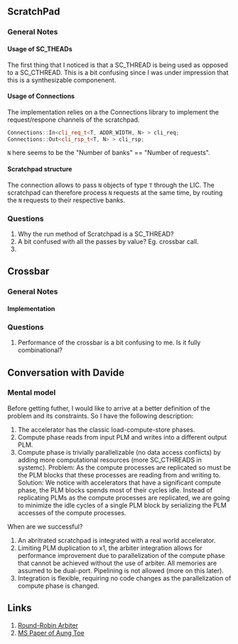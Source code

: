 ## ScratchPad

### General Notes

#### Usage of SC_THEADs
The first thing that I noticed is that a SC_THREAD is being used as
opposed to a SC_CTHREAD. This is a bit confusing since I was under
impression that this is a synthesizable componenent.

#### Usage of Connections
The implementation relies on a the Connections library to
implement the request/respone channels of the scratchpad.
```cpp
Connections::In<cli_req_t<T, ADDR_WIDTH, N> > cli_req;
Connections::Out<cli_rsp_t<T, N> > cli_rsp;
```
`N` here seems to be the "Number of banks" == "Number of requests". 

#### Scratchpad structure

The connection allows to pass `N` objects of type `T`
through the LIC. The scratchpad can therefore process `N`
requests at the same time, by routing the `N` requests to their respective banks.

### Questions
1. Why the run method of Scratchpad is a SC_THREAD?
2. A bit confused with all the passes by value? Eg. crossbar call.
3. 

## Crossbar

### General Notes

#### Implementation

### Questions
1. Performance of the crossbar is a bit confusing to me. Is it fully combinational?

## Conversation with Davide
### Mental model
Before getting futher, I would like to arrive at a better definition of the problem and its constraints.
So I have the following description:
1. The accelerator has the classic load-compute-store phases.
2. Compute phase reads from input PLM and writes into a different output PLM.
3. Compute phase is trivially parallelizable (no data access conflicts) by adding more computational resources (more SC_CTHREADS in systemc).
Problem: As the compute processes are replicated so must be the PLM blocks that these processes are reading from and writing to.
Solution: We notice with accelerators that have a significant compute phase, the PLM blocks spends most of their cycles idle. Instead of replicating PLMs as the compute processes are replicated, we are going to minimize the idle cycles of a single PLM block by serializing the PLM accesses of the compute processes.

When are we successful?
1. An abritrated scratchpad is integrated with a real world accelerator.
2. Limiting PLM duplication to x1, the arbiter integration allows for performance improvement due to parallelization of the compute phase that cannot be achieved without the use of arbiter. All memories are assumed to be dual-port. Pipelining is not allowed (more on this later).
3. Integration is flexible, requiring no code changes as the parallelization of compute phase is changed.

## Links
1. [Round-Robin Arbiter](https://rtlery.com/articles/how-design-round-robin-arbiter)
2. [MS Paper of Aung Toe](https://scholarworks.rit.edu/cgi/viewcontent.cgi?article=10982&context=theses)